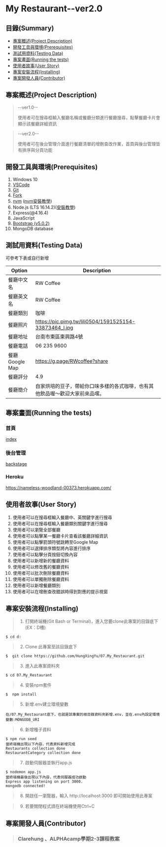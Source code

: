 # My Restaurant--ver2.0

## 目錄(Summary)

* [專案概述(Project Description)](#1)
* [開發工具與環境(Prerequisites)](#2)
* [測試用資料(Testing Data)](#3)
* [專案畫面(Running the tests)](#4)
* [使用者故事(User Story)](#5)
* [專案安裝流程(Installing)](#6)
* [專案開發人員(Contributor)](#7)

<h2 id="1"> 專案概述(Project Description)</h2>

>--ver1.0--
>
>使用者可在搜尋框輸入餐廳名稱或餐廳分類進行餐廳搜尋，點擊餐廳卡片會顯示該餐廳詳細資訊

>--ver2.0--
>
>使用者可在後台管理介面進行餐廳清單的增刪查改作業，首頁與後台管理皆有排序與分頁功能

<h2 id="2"> 開發工具與環境(Prerequisites)</h2>



01. Windows 10
02. [VSCode](https://code.visualstudio.com/download)
03. [Git](https://git-scm.com/)
04. [Fork](https://git-fork.com//)
05. [nvm](https://github.com/coreybutler/nvm-windows/releases) ([nvm安裝教學](https://www.onejar99.com/nvm-install-for-windows/))
06. Node.js (LTS 16.14.2)([安裝教學](https://www.onejar99.com/nvm-install-for-windows/))
07. Express(@4.16.4)
08. JavaScript
09. [Bootstrap (v5.0.2)](https://getbootstrap.com/docs/5.0/getting-started/introduction/)
10. MongoDB database

<h2 id="3"> 測試用資料(Testing Data)</h2>
可參考下表或自行新增

| Option         | Description                                                              |
|----------------|--------------------------------------------------------------------------|
| 餐廳中文名     | RW Coffee                                                                |
| 餐廳英文名     | RW Coffee                                                                |
| 餐廳類別       | 咖啡                                                                     |
| 餐廳照片       | https://pic.pimg.tw/lili0504/1591525154-33873464_l.jpg                  |
| 餐廳地址       | 台南市東區東興路4號                                                      |
| 餐廳電話       | 06 235 9600                                                              |
| 餐廳Google Map | https://g.page/RWcoffee?share                                            |
| 餐廳評分       | 4.9                                                                      |
| 餐廳簡介       | 自家烘培的豆子，帶給你口味多樣的各式咖啡，也有其他飲品喔～歡迎大家前來品嚐。 |



<h2 id="4"> 專案畫面(Running the tests)</h2>

### 首頁
[index](https://i.imgur.com/NvnWvou.gifv)

### 後台管理
[backstage](https://i.imgur.com/2h0j5Sf.gifv)

### Heroku
https://nameless-woodland-00373.herokuapp.com/


<h2 id="5"> 使用者故事(User Story)</h2>

1. 使用者可以在搜尋框輸入餐廳中、英關鍵字進行搜尋
2. 使用者可以在搜尋框輸入餐廳類別關鍵字進行搜尋
3. 使用者可以瀏覽全部餐廳
4. 使用者可以點擊某一餐廳卡片查看該餐廳詳細資訊
5. 使用者可以點擊箭頭符號跳轉至Google Map
6. 使用者可以選擇排序類型將內容進行排序
7. 使用者可以點擊分頁按鈕切換內容
8. 使用者可以新增新的餐廳資料
9. 使用者可以修改舊的餐廳資料
10. 使用者可以批次刪除餐廳資料
11. 使用者可以單獨刪除餐廳資料
12. 使用者可以新增餐廳類別
13. 使用者可以在增刪查改錯誤時得到對應的提示視窗

<h2 id="6">專案安裝流程(Installing)</h2>

>1. 打開終端機(Git Bash or Terminal)，進入您要clone此專案的目錄底下(EX：D槽)
```
$ cd d:
```

>2. Clone 此專案至該目錄底下
```
$  git clone https://github.com/HungXingYu/07.My_Restaurant.git
```

>3. 進入此專案資料夾
```
$ cd 07.My_Restaurant
```

>4. 安裝npm套件
```
$  npm install
```

>5. 新增.env建立環境變數
```
在/07.My_Restaurant底下，也就是該專案的根目錄資料夾新增.env，並在.env內設定環境變數:MONGODB_URI
```

>6. 新增種子資料
```
$ npm run seed
當終端機出現以下內容，代表資料新增完成
Restaurants collection done
RestaurantCategory collection done
```

>7. 啟動伺服器並執行app.js
```
$ nodemon app.js
當終端機最後出現以下內容，代表伺服器成功啟動
Express app listening on port 3000.
mongodb connected!
```

>8. 開啟任一瀏覽器，輸入 http://localhost:3000 即可開始使用此專案

>9. 若要關閉程式請在終端機使用Ctrl+C

<h2 id="7">專案開發人員(Contributor)</h2>

> ### Clarehung 、ALPHAcamp學期2-3課程教案

